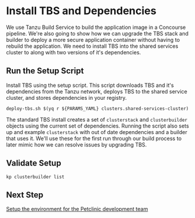 # Install TBS and Dependencies

We use Tanzu Build Service to build the application image in a 
Concourse pipeline. We're also going to show how we can upgrade
the TBS stack and builder to deploy a more secure application
container without having to rebuild the application. We need 
to install TBS into the shared services cluster to along with
two versions of it's dependencies.

## Run the Setup Script

Install TBS using the setup script. This script downloads TBS
and it's dependencies from the Tanzu network, deploys TBS to the
shared service cluster, and stores dependencies in your registry.

```
deploy-tbs.sh $(yq r ${PARAMS_YAML} clusters.shared-services-cluster)
```

The standard TBS install creates a set of `clusterstack` and
`clusterbuilder` objects using the current set of dependencies.
Running the script also sets up and example `clusterstack` 
with out of date dependencies and a builder that uses it. We'll
use these for the first run through our build process to
later mimic how we can resolve issues by upgrading TBS.

## Validate Setup

```
kp clusterbuilder list
```

## Next Step

[Setup the environment for the Petclinic development team](docs/03-setup-team.sh) 

